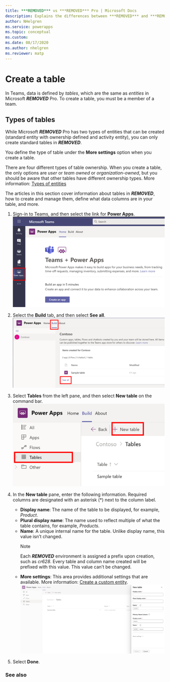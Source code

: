 ```yaml
---
title: ***REMOVED*** vs ***REMOVED*** Pro | Microsoft Docs
description: Explains the differences between ***REMOVED*** and ***REMOVED*** Pro.
author: NHelgren
ms.service: powerapps
ms.topic: conceptual
ms.custom: 
ms.date: 08/17/2020
ms.author: nhelgren
ms.reviewer: matp
---
```


# Create a table 

In Teams, data is defined by *tables*, which are the same as *entities* in Microsoft ***REMOVED*** Pro. To create a table, you must be a member of a team. 

## Types of tables
While Microsoft ***REMOVED*** Pro has two types of entities that can be created (standard entity with ownership defined and activity entity), you can only create standard tables in ***REMOVED***.

You define the type of table under the **More settings** option when you create a table.

There are four different types of table ownership. When you create a table, the only options are *user* or *team owned* or *organization-owned*, but you should be aware that other tables have different ownership types. More information: [Types of entities](../maker/common-data-service/types-of-entities.md)

The articles in this section cover information about tables in ***REMOVED***, how to create and manage them, define what data columns are in your table, and more.

1. Sign-in to Teams, and then select the link for **Power Apps**.
   ![Sign into Power Apps](media/create-table1.png)

2. Select the **Build** tab, and then select **See all**.
   ![The Build tab](media/create-table2.png)

3. Select **Tables** from the left pane, and then select **New table** on the command bar.
    ![New table menu option](media/create-table3.png)

4. In the **New table** pane, enter the following information. Required columns are designated with an asterisk (*) next to the column label.
    - **Display name**: The name of the table to be displayed, for example, *Product*.
    - **Plural display name**: The name used to reflect multiple of what the table contains, for example, *Products*.
    - **Name**: A unique internal name for the table. Unlike display name, this value isn’t changed.
       > [!NOTE]
       > Each ***REMOVED*** environment is assigned a prefix upon creation, such as *cr628*. Every table and column name created will be prefixed with this value. This value can’t be changed.
    - **More settings**: This area provides additional settings that are available. More information: [Create a custom entity](../maker/common-data-service/data-platform-create-entity.md).
    ![Column details](media/create-table4.png)

5. Select **Done**.

### See also

